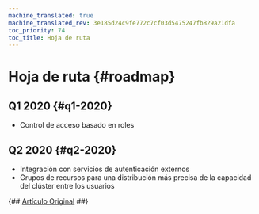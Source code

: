```yaml
---
machine_translated: true
machine_translated_rev: 3e185d24c9fe772c7cf03d5475247fb829a21dfa
toc_priority: 74
toc_title: Hoja de ruta
---
```


# Hoja de ruta {#roadmap}

## Q1 2020 {#q1-2020}

-   Control de acceso basado en roles

## Q2 2020 {#q2-2020}

-   Integración con servicios de autenticación externos
-   Grupos de recursos para una distribución más precisa de la capacidad del clúster entre los usuarios

{## [Artículo Original](https://clickhouse.tech/docs/en/roadmap/) ##}
